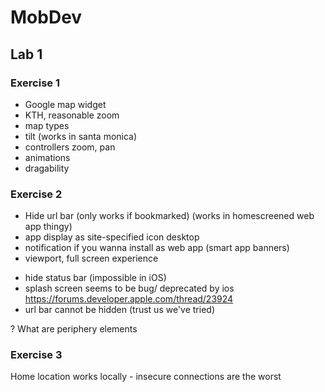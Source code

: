 # MobDev

## Lab 1

### Exercise 1

+ Google map widget
+ KTH, reasonable zoom
+ map types
+ tilt (works in santa monica)
+ controllers zoom, pan
+ animations
+ dragability

### Exercise 2

+ Hide url bar (only works if bookmarked) (works in homescreened web app thingy)
+ app display as site-specified icon desktop
+ notification if you wanna install as web app (smart app banners)
+ viewport, full screen experience




- hide status bar (impossible in iOS)
- splash screen seems to be bug/ deprecated by ios https://forums.developer.apple.com/thread/23924
- url bar cannot be hidden (trust us we've tried)


? What are periphery elements


### Exercise 3
Home location works locally - insecure connections are the worst
